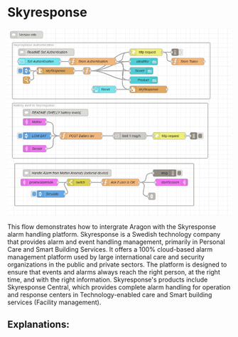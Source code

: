 # Skyresponse
![Skyresponse](skyresponse.png)

This flow demonstrates how to intergrate Aragon with the Skyresponse alarm handling platform.
Skyresponse is a Swedish technology company that provides alarm and event handling management, primarily in Personal Care and Smart Building Services. It offers a 100% cloud-based alarm management platform used by large international care and security organizations in the public and private sectors. The platform is designed to ensure that events and alarms always reach the right person, at the right time, and with the right information. Skyresponse's products include Skyresponse Central, which provides complete alarm handling for operation and response centers in Technology-enabled care and Smart building services (Facility management).

## Explanations:
